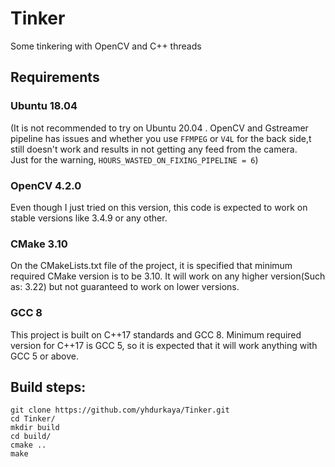 # Tinker
Some tinkering with OpenCV and C++ threads

## Requirements
### Ubuntu 18.04 
(It is not recommended to try on Ubuntu 20.04 . OpenCV and Gstreamer pipeline has issues and whether you use `FFMPEG` or `V4L` for the back side,t still doesn't work and results in not getting any feed from the camera.  
Just for the warning, `HOURS_WASTED_ON_FIXING_PIPELINE = 6`)  

### OpenCV 4.2.0  
Even though I just tried on this version, this code is expected to work on stable versions like 3.4.9 or any other.  

### CMake 3.10
On the CMakeLists.txt file of the project, it is specified that minimum required CMake version is to be 3.10. It will work on any higher version(Such as: 3.22) but not guaranteed to work on lower versions.  

### GCC 8
This project is built on C++17 standards and GCC 8. Minimum required version for C++17 is GCC 5, so it is expected that it will work anything with GCC 5 or above.  

## Build steps:
```
git clone https://github.com/yhdurkaya/Tinker.git
cd Tinker/
mkdir build
cd build/
cmake ..
make
```
